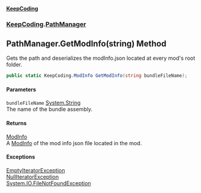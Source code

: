 #### [KeepCoding](index.md 'index')
### [KeepCoding](KeepCoding.md 'KeepCoding').[PathManager](KeepCoding_PathManager.md 'KeepCoding.PathManager')
## PathManager.GetModInfo(string) Method
Gets the path and deserializes the modInfo.json located at every mod's root folder.  
```csharp
public static KeepCoding.ModInfo GetModInfo(string bundleFileName);
```
#### Parameters
<a name='KeepCoding_PathManager_GetModInfo(string)_bundleFileName'></a>
`bundleFileName` [System.String](https://docs.microsoft.com/en-us/dotnet/api/System.String 'System.String')  
The name of the bundle assembly.
  
#### Returns
[ModInfo](KeepCoding_ModInfo.md 'KeepCoding.ModInfo')  
A [ModInfo](KeepCoding_ModInfo.md 'KeepCoding.ModInfo') of the mod info json file located in the mod.
#### Exceptions
[EmptyIteratorException](KeepCoding_EmptyIteratorException.md 'KeepCoding.EmptyIteratorException')  
[NullIteratorException](KeepCoding_NullIteratorException.md 'KeepCoding.NullIteratorException')  
[System.IO.FileNotFoundException](https://docs.microsoft.com/en-us/dotnet/api/System.IO.FileNotFoundException 'System.IO.FileNotFoundException')  
